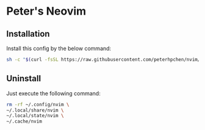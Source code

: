 # Peter's Neovim

## Installation

Install this config by the below command:

```sh
sh -c "$(curl -fsSL https://raw.githubusercontent.com/peterhpchen/nvim/main/.scripts/installer/install.sh)"
```

## Uninstall

Just execute the following command:

```sh
rm -rf ~/.config/nvim \
~/.local/share/nvim \
~/.local/state/nvim \
~/.cache/nvim
```
